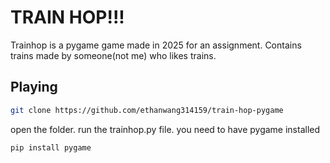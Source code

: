# TRAIN HOP!!!

Trainhop is a pygame game made in 2025 for an assignment. Contains trains made by someone(not me) who likes trains.

## Playing

```bash
git clone https://github.com/ethanwang314159/train-hop-pygame
```

open the folder. run the trainhop.py file. you need to have pygame installed

```bash
pip install pygame
```

